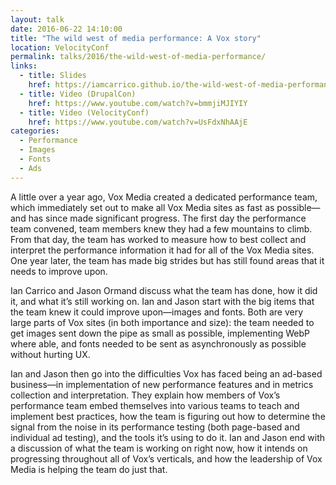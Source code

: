 ```yaml
---
layout: talk
date: 2016-06-22 14:10:00
title: "The wild west of media performance: A Vox story"
location: VelocityConf
permalink: talks/2016/the-wild-west-of-media-performance/
links:
  - title: Slides
    href: https://iamcarrico.github.io/the-wild-west-of-media-performance/
  - title: Video (DrupalCon)
    href: https://www.youtube.com/watch?v=bmmjiMJIYIY
  - title: Video (VelocityConf)
    href: https://www.youtube.com/watch?v=UsFdxNhAAjE
categories:
  - Performance
  - Images
  - Fonts
  - Ads
---
```



A little over a year ago, Vox Media created a dedicated performance team, which immediately set out to make all Vox Media sites as fast as possible—and has since made significant progress. The first day the performance team convened, team members knew they had a few mountains to climb. From that day, the team has worked to measure how to best collect and interpret the performance information it had for all of the Vox Media sites. One year later, the team has made big strides but has still found areas that it needs to improve upon.

Ian Carrico and Jason Ormand discuss what the team has done, how it did it, and what it’s still working on. Ian and Jason start with the big items that the team knew it could improve upon—images and fonts. Both are very large parts of Vox sites (in both importance and size): the team needed to get images sent down the pipe as small as possible, implementing WebP where able, and fonts needed to be sent as asynchronously as possible without hurting UX.

Ian and Jason then go into the difficulties Vox has faced being an ad-based business—in implementation of new performance features and in metrics collection and interpretation. They explain how members of Vox’s performance team embed themselves into various teams to teach and implement best practices, how the team is figuring out how to determine the signal from the noise in its performance testing (both page-based and individual ad testing), and the tools it’s using to do it. Ian and Jason end with a discussion of what the team is working on right now, how it intends on progressing throughout all of Vox’s verticals, and how the leadership of Vox Media is helping the team do just that.

